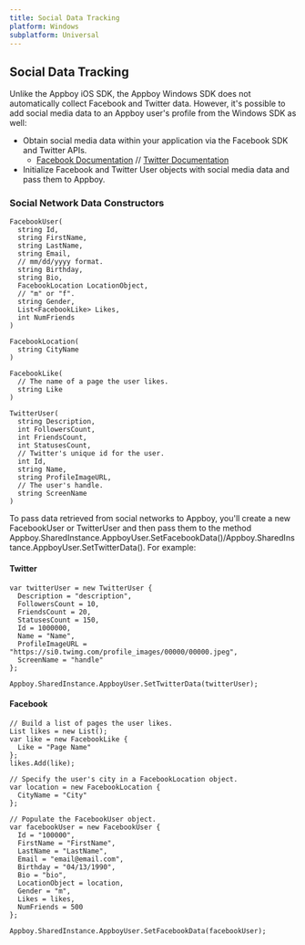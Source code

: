 ```yaml
---
title: Social Data Tracking
platform: Windows
subplatform: Universal
---
```

## Social Data Tracking

Unlike the Appboy iOS SDK, the Appboy Windows SDK does not automatically collect Facebook and Twitter data. However, it's possible to add social media data to an Appboy user's profile from the Windows SDK as well:

- Obtain social media data within your application via the Facebook SDK and Twitter APIs.
    - [Facebook Documentation][1] // [Twitter Documentation][2]
- Initialize Facebook and Twitter User objects with social media data and pass them to Appboy.

### Social Network Data Constructors

```
FacebookUser(
  string Id,
  string FirstName,
  string LastName,
  string Email,
  // mm/dd/yyyy format.
  string Birthday,
  string Bio,
  FacebookLocation LocationObject,
  // "m" or "f".
  string Gender,
  List<FacebookLike> Likes,
  int NumFriends
)

FacebookLocation(
  string CityName
)

FacebookLike(
  // The name of a page the user likes.
  string Like
)

TwitterUser(
  string Description,
  int FollowersCount,
  int FriendsCount,
  int StatusesCount,
  // Twitter's unique id for the user.
  int Id,
  string Name,
  string ProfileImageURL,
  // The user's handle.
  string ScreenName
)
```

To pass data retrieved from social networks to Appboy, you'll create a new FacebookUser or TwitterUser and then pass them to the method Appboy.SharedInstance.AppboyUser.SetFacebookData()/Appboy.SharedInstance.AppboyUser.SetTwitterData(). For example:

#### Twitter

```
var twitterUser = new TwitterUser {
  Description = "description",
  FollowersCount = 10,
  FriendsCount = 20,
  StatusesCount = 150,
  Id = 1000000,
  Name = "Name",
  ProfileImageURL = "https://si0.twimg.com/profile_images/00000/00000.jpeg",
  ScreenName = "handle"
};

Appboy.SharedInstance.AppboyUser.SetTwitterData(twitterUser);
```

#### Facebook

```
// Build a list of pages the user likes.
List likes = new List();
var like = new FacebookLike {
  Like = "Page Name"
};
likes.Add(like);

// Specify the user's city in a FacebookLocation object.
var location = new FacebookLocation {
  CityName = "City"
};

// Populate the FacebookUser object.
var facebookUser = new FacebookUser {
  Id = "100000",
  FirstName = "FirstName",
  LastName = "LastName",
  Email = "email@email.com",
  Birthday = "04/13/1990",
  Bio = "bio",
  LocationObject = location,
  Gender = "m",
  Likes = likes,
  NumFriends = 500
};

Appboy.SharedInstance.AppboyUser.SetFacebookData(facebookUser);
```

[1]: https://developers.facebook.com/docs/facebook-login/manually-build-a-login-flow/ "Facebook"
[2]: https://dev.twitter.com/docs/auth "Twitter"
